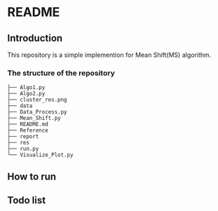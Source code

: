 # README

## Introduction

This repository is a simple implemention for Mean Shift(MS) algorithm.

### The structure of the repository 

```
├── Algo1.py
├── Algo2.py
├── cluster_res.png
├── data
├── Data_Process.py
├── Mean_Shift.py
├── README.md
├── Reference
├── report
├── res
├── run.py
└── Visualize_Plot.py
```



## How to run



## Todo list